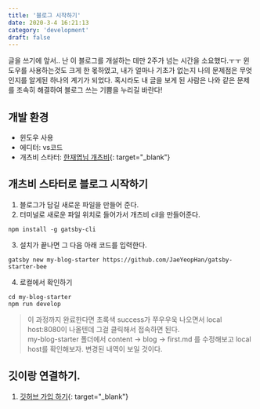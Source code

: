 ```yaml
---
title: '블로그 시작하기'
date: 2020-3-4 16:21:13
category: 'development'
draft: false
---
```


글을 쓰기에 앞서.. 난 이 블로그를 개설하는 데만 2주가 넘는 시간을 소요했다.ㅜㅜ
윈도우를 사용하는것도 크게 한 몫하였고, 내가 얼마나 기초가 없는지 나의 문제점은 무엇인지를 알게된 하나의 계기가 되었다. 
혹시라도 내 글을 보게 된 사람은 나와 같은 문제를 조속히 해결하여 블로그 쓰는 기쁨을 누리길 바란다!


## 개발 환경
* 윈도우 사용
* 에디터: vs코드 
* 개츠비 스타터: [한재엽님 개츠비](https://github.com/JaeYeopHan/gatsby-starter-bee/){: target="_blank"}

## 개츠비 스타터로 블로그 시작하기

1. 블로그가 담길 새로운 파일을 만들어 준다.
2. 터미널로 새로운 파일 위치로 들어가서 개츠비 cil을 만들어준다.
```
npm install -g gatsby-cli 
```

3. 설치가 끝나면 그 다음 아래 코드를 입력한다.
```
gatsby new my-blog-starter https://github.com/JaeYeopHan/gatsby-starter-bee 
```

4. 로컬에서 확인하기 
```
cd my-blog-starter
npm run develop
```

> 이 과정까지 완료한다면 초록색 success가 쭈우우욱 나오면서 local host:8080이 
나올텐데 그걸 클릭해서 접속하면 된다.    
my-blog-starter 폴더에서 content -> blog -> first.md 를 수정해보고 
local host를 확인해보자.
변경된 내역이 보일 것이다.

## 깃이랑 연결하기.
1.  [깃허브 가입 하기](https://github.com/){: target="_blank"}



